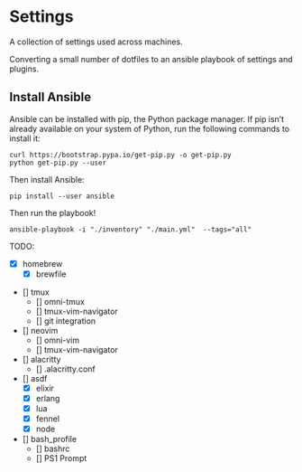 # Settings

A collection of settings used across machines. 

Converting a small number of dotfiles to an ansible playbook of settings and plugins.

## Install Ansible

Ansible can be installed with pip, the Python package manager. If pip isn’t already available on your system of Python, run the following commands to install it:

```
curl https://bootstrap.pypa.io/get-pip.py -o get-pip.py
python get-pip.py --user
```

Then install Ansible:

```
pip install --user ansible

```

Then run the playbook!
```
ansible-playbook -i "./inventory" "./main.yml"  --tags="all"
```

TODO:

- [x] homebrew
    - [x] brewfile
- [] tmux
    - [] omni-tmux
    - [] tmux-vim-navigator
    - [] git integration
- [] neovim
    - [] omni-vim
    - [] tmux-vim-navigator
- [] alacritty
    - [] .alacritty.conf
- [] asdf
    - [x] elixir
    - [x] erlang
    - [x] lua
    - [x] fennel
    - [x] node
- [] bash_profile
    - [] bashrc
    - [] PS1 Prompt

